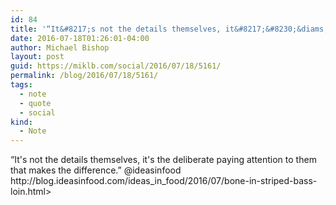 ```yaml
---
id: 84
title: '“It&#8217;s not the details themselves, it&#8217;&#8230;&diams;'
date: 2016-07-18T01:26:01-04:00
author: Michael Bishop
layout: post
guid: https://miklb.com/social/2016/07/18/5161/
permalink: /blog/2016/07/18/5161/
tags:
  - note
  - quote
  - social
kind:
  - Note
---
```

<p>“It's not the details themselves, it's the deliberate paying attention to them that makes the difference.” @ideasinfood http://blog.ideasinfood.com/ideas_in_food/2016/07/bone-in-striped-bass-loin.html></p>
